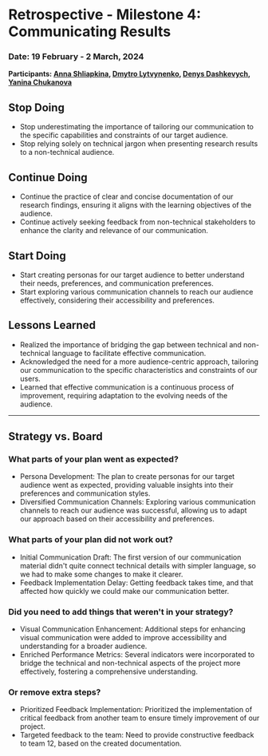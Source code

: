 
# Retrospective - Milestone 4: Communicating Results

### Date: 19 February - 2 March, 2024

**Participants: [Anna Shliapkina](https://github.com/AnnaShliapkina), [Dmytro Lytvynenko](https://github.com/DmytroLyt), [Denys Dashkevych](https://github.com/MajorPrestige), [Yanina Chukanova](https://github.com/YaninaChukanova)**

## Stop Doing

- Stop underestimating the importance of tailoring our communication to the specific capabilities and constraints of our target audience.
- Stop relying solely on technical jargon when presenting research results to a non-technical audience.

## Continue Doing

- Continue the practice of clear and concise documentation of our research findings, ensuring it aligns with the learning objectives of the audience.
- Continue actively seeking feedback from non-technical stakeholders to enhance the clarity and relevance of our communication.

## Start Doing

- Start creating personas for our target audience to better understand their needs, preferences, and communication preferences.
- Start exploring various communication channels to reach our audience effectively, considering their accessibility and preferences.

## Lessons Learned

- Realized the importance of bridging the gap between technical and non-technical language to facilitate effective communication.
- Acknowledged the need for a more audience-centric approach, tailoring our communication to the specific characteristics and constraints of our users.
- Learned that effective communication is a continuous process of improvement, requiring adaptation to the evolving needs of the audience.

---

## Strategy vs. Board

### What parts of your plan went as expected?

- Persona Development: The plan to create personas for our target audience went as expected, providing valuable insights into their preferences and communication styles.
- Diversified Communication Channels: Exploring various communication channels to reach our audience was successful, allowing us to adapt our approach based on their accessibility and preferences.

### What parts of your plan did not work out?

- Initial Communication Draft: The first version of our communication material didn't quite connect technical details with simpler language, so we had to make some changes to make it clearer.
- Feedback Implementation Delay: Getting feedback takes time, and that affected how quickly we could make our communication better.

### Did you need to add things that weren't in your strategy?

- Visual Communication Enhancement: Additional steps for enhancing visual communication were added to improve accessibility and understanding for a broader audience.
- Enriched Performance Metrics: Several indicators were incorporated to bridge the technical and non-technical aspects of the project more effectively, fostering a comprehensive understanding.

### Or remove extra steps?

- Prioritized Feedback Implementation: Prioritized the implementation of critical feedback from another team to ensure timely improvement of our project.
- Targeted feedback to the team: Need to provide constructive feedback to team 12, based on the created documentation.
